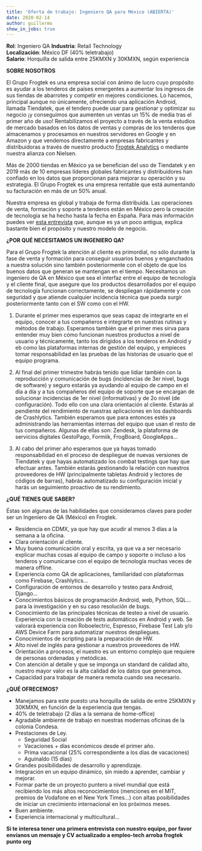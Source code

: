 ```yaml
---
title: 'Oferta de trabajo: Ingeniero QA para México (ABIERTA)'
date: 2020-02-14 
author: guillermo
show_in_jobs: true
---
```


**Rol**: Ingeniero QA
**Industria**: Retail Technology  
**Localización**: México DF (40% teletrabajo)  
**Salario**: Horquilla de salida entre 25KMXN y 30KMXN, según experiencia

**SOBRE NOSOTROS**

El Grupo Frogtek es una empresa social con ánimo de lucro cuyo propósito es ayudar a los tenderos de países emergentes a aumentar los ingresos de sus tiendas de abarrotes y competir en mejores condiciones. Lo hacemos, principal aunque no únicamente, ofreciendo una aplicación Android, llamada Tiendatek, que el tendero puede usar para gestionar y optimizar su negocio ¡y conseguimos que aumenten un ventas un 15% de media tras el primer año de uso! Rentabilizamos el proyecto a través de la venta estudios de mercado basados en los datos de ventas y compras de los tenderos que almacenamos y procesamos en nuestros servidores en Google y en Amazon y que vendemos directamente a empresas fabricantes y distribuidoras a través de nuestro producto [Frogtek Analytics](https://frogtek.org/analytics/) o mediante nuestra alianza con Nielsen.

Más de 2000 tiendas en México ya se benefician del uso de Tiendatek y en 2019 más de 10 empresas líderes globales fabricantes y distribuidores han confiado en los datos que proporcionan para mejorar su operación y su estrategia. El Grupo Frogtek es una empresa rentable que está aumentando su facturación en más de un 50% anual.

Nuestra empresa es global y trabaja de forma distribuida. Las operaciones de venta, formación y soporte a tenderos están en México pero la creación de tecnología se ha hecho hasta la fecha en España. Para más información puedes ver [esta entrevista](https://www.youtube.com/watch?v=BoDtuEUO328) que, aunque es ya un poco antigua, explica bastante bien el propósito y nuestro modelo de negocio.
 
**¿POR QUÉ NECESITAMOS UN INGENIERO QA?**

Para el Grupo Frogtek la atención al cliente es primordial, no sólo durante la fase de venta y formación para conseguir usuarios buenos y enganchados a nuestra solución sino también posteriormente con el objeto de que los buenos datos que generan se mantengan en el tiempo. Necesitamos un ingeniero de QA en México que sea el interfaz entre el equipo de tecnología y el cliente final, que asegure que los productos desarrollados por el equipo de tecnología funcionan correctamente, se despliegan rápidamente y con seguridad y que atiende cualquier incidencia técnica que pueda surgir posteriormente tanto con el SW como con el HW.
 
1) Durante el primer mes esperamos que seas capaz de integrarte en el equipo, conocer a tus compañeros e integrarte en nuestras rutinas y métodos de trabajo. Esperamos también que el primer mes sirva para entender muy bien cómo funcionan nuestros productos a nivel de usuario y técnicamente, tanto los dirigidos a los tenderos en Android y eb como las plataformas internas de gestión del equipo, y empieces tomar responsabilidad en las pruebas de las historias de usuario que el equipo programa.
 
2) Al final del primer trimestre habrás tenido que lidiar también con la reproducción y comunicación de bugs (incidencias de 3er nivel, bugs de software) y seguro estarás ya ayudando al equipo de campo en el día a día y a tus compañeros del equipo de soporte que se encargan de solucionar incidencias de 1er nivel (informativas) y de 2o nivel (de configuración). Todo ello con una clara orientación al cliente. Estarás al pendiente del rendimiento de nuestras aplicaciones en los dashboards de Crashlytics. También esperamos que para entonces estés ya administrando las herramientas internas del equipo que usan el resto de tus compañeros. Algunas de ellas son: Zendesk, la plataforma de servicios digitales GestoPago, Formiik, FrogBoard, GoogleApps...
 
3) Al cabo del primer año esperamos que ya hayas tomado responsabilidad en el proceso de despliegue de nuevas versiones de Tiendatek y que hayas automatizado los combat testings que hay que efectuar antes. También estarás gestionando la relación con nuestros proveedores de HW (principalmente tabletas Android y lectores de códigos de barras), habrás automatizado su configuración inicial y harás un seguimiento proactivo de su rendimiento.
 
**¿QUÉ TIENES QUE SABER?**

Éstas son algunas de las habilidades que consideramos claves para poder ser un Ingeniero de QA (México) en Frogtek.
- Residencia en CDMX, ya que hay que acudir al menos 3 días a la semana a la oficina.
- Clara orientación al cliente.
- Muy buena comunicación oral y escrita, ya que va a ser necesario explicar muchas cosas al equipo de campo y soporte o incluso a los tenderos y comunicarse con el equipo de tecnología muchas veces de manera offline.
- Experiencia como QA de aplicaciones, familiaridad con plataformas como Firebase, Crashlytics...
- Configuración de entornos de desarrollo y testeo para Android, Django...
- Conocimientos básicos de programación Android, web, Python, SQL... para la investigación y en su caso resolución de bugs.
- Conocimiento de las principales técnicas de testeo a nivel de usuario. Experiencia con la creación de tests automáticos en Android y web. Se valorará experiencia con Roboelectric, Espresso, Firebase Test Lab y/o AWS Device Farm para automatizar nuestros despliegues.
- Conocimientos de scripting para la preparación de HW.
- Alto nivel de inglés para gestionar a nuestros proveedores de HW.
- Orientación a procesos, el nuestro es un entorno complejo que requiere de personas ordenadas y metódicas.
- Con atención al detalle y que se imponga un standard de calidad alto, nuestro mayor valor es la alta calidad de los datos que generamos.
- Capacidad para trabajar de manera remota cuando sea necesario.
 
**¿QUÉ OFRECEMOS?**

- Manejamos para este puesto una horquilla de salida de entre 25KMXN y 30KMXN, en función de la experiencia que tengas.
- 40% de teletrabajo (2 días a la semana de home-office)
- Agradable ambiente de trabajo en nuestras modernas oficinas de la colonia Condesa.
- Prestaciones de Ley.
  - Seguridad Social
  - Vacaciones  + días económicos desde el primer año.
  - Prima vacacional (25% correspondiente a los días de vacaciones)
  - Aguinaldo (15 días)
- Grandes posibilidades de desarrollo y aprendizaje.
- Integración en un equipo dinámico, sin miedo a aprender, cambiar y mejorar.
- Formar parte de un proyecto puntero a nivel mundial que está recibiendo los más altos reconocimientos (menciones en el MIT, premios de Vodafone en el New York Times…) con altas posibilidades de iniciar un crecimiento internacional en los próximos meses.
- Buen ambiente.
- Experiencia internacional y multicultural…
 
**Si te interesa tener una primera entrevista con nuestro equipo, por favor envíanos un mensaje y CV actualizado a empleo-tech arroba frogtek punto org**
